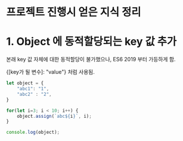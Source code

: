 프로젝트 진행시 얻은 지식 정리
======

# 1. Object 에 동적할당되는 key 값 추가

본래 key 값 자체에 대한 동적할당이 불가했으나, ES6 2019 부터 가등하게 함.

{[key가 될 변수]: "value"} 처럼 사용됨.

```js
let object = {
    "abc1": "1",
    "abc2" : "2",
}

for(let i=3; i < 10; i++) {
    object.assign(`abc${i}`, i);
}

console.log(object);
```
